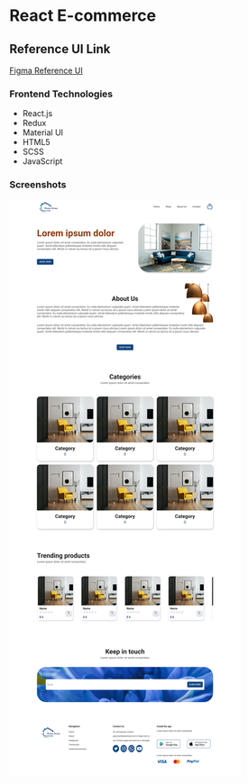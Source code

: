 # React E-commerce

## Reference UI Link
[Figma Reference UI](https://www.figma.com/community/file/1311447601949155978)

### Frontend Technologies
- React.js
- Redux
- Material UI
- HTML5
- SCSS
- JavaScript

### Screenshots
![Home Page](images/screenshot_home.jpeg)